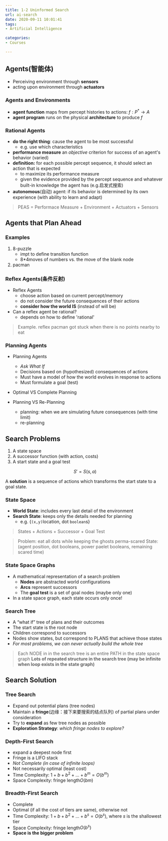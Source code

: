 ```yaml
---
title: 1-2 Uninformed Search
url: ai-search
date: 2020-09-11 10:01:41
tags: 
- Artificial Intelligence

categories: 
- Courses

---
```


<!--more-->



## Agents(智能体)

- Perceiving environment through **sensors**
- acting upon environment through **actuators**

### Agents and Environments

- **agent function** maps from percept histories to actions: $f:P^{*}\rightarrow A$
- **agent program** runs on the physical **architecture** to produce $f$

### Rational Agents
- **do the right thing**: cause the agent to be most successful
  - e.g. use which characteristics
- **performance measure** an *objective* criterion for success of an agent's behavior (varied)
- **definition:** for each possible percept sequence, it should select an action that is expected
  - to maximize its performance measure
  - given the evidence provided by the percept sequence and whatever built-in knowledge the agent has (e.g.启发式搜索)
- **autonomous**(自动) agent: if its behavior is determined by its own experience (with ability to learn and adapt)

> PEAS = Performace Measure + Environment + Actuators + Sensors


## Agents that Plan Ahead

### Examples
1. 8-puzzle
   - impt to define transition function
   - 8*4moves of numbers vs. the move of the blank node
2. pacman

### Reflex Agents(条件反射)
- Reflex Agents
  - choose action based on current percept/memory
  - do not consider the future consequences of their actions
  - **consider how the world IS** (instead of will be)
- Can a reflex agent be rational?
  - depends on how to define 'rational'

> Example. reflex pacman got stuck when there is no points nearby to eat

### Planning Agents

- Planning Agents
  - *Ask What If*
  - Decisions based on (hypothesized) consequences of actions
  - Must have a model of how the world evolves in response to actions
  - Must formulate a goal (test)

- Optimal VS Complete Planning
  
- Planning VS Re-Planning
  - planning: when we are simulating future consequences (with time limit)
  - re-planning

## Search Problems

1. A state space
2. A successor function (with action, costs)
3. A start state and a goal test

$$S' = S(s,a)$$

A **solution** is a sequence of actions which transforms the start state to a goal state.

### State Space
- **World State**: includes every last detail of the environment
- **Search State**: keeps only the details needed for planning
  - e.g. {`(x,y)`location, dot `boolean`s}

> States + Actions + Successor + Goal Test


> Problem:  eat all dots while keeping the ghosts perma-scared
> State: (agent position, dot booleans, power paelet booleans, remaining scared time)


### State Space Graphs

- A mathematical representation of a search problem
  - **Nodes** are abstracted world configurations
  - **Arcs** represent successors
  - The **goal test** is a set of goal nodes (maybe only one)
- In a state space graph, each state occurs only once!

### Search Tree
- A “what if” tree of plans and their outcomes
- The start state is the root node
- Children correspond to successors
- Nodes show states, but correspond to PLANS that achieve those states
- *For most problems, we can never actually build the whole tree*

> Each NODE in in the search tree is an entire PATH in the state space graph
> **Lots of repeated structure in the search tree (may be infinite when loop exists in the state graph)**


## Search Solution

### Tree Search
- Expand out potential plans (tree nodes)
- Maintain a **fringe**(边缘：接下来要搜索的结点队列) of partial plans under consideration
- Try to **expand** as few tree nodes as possible
- **Exploration Strategy**: *which fringe nodes to explore?*


### Depth-First Search 
- expand a deepest node first 
- Fringe is a LIFO stack 
- *Not Complete (in case of infinite loops)*
- Not necessarily optimal (least cost)
- Time Complexity: $1+b+b^2+\ldots + b^m = O(b^m)$
- Space Complexity: fringe length$O(bm)$

### Breadth-First Search
- Complete
- Optimal (if all the cost of tiers are same), otherwise not
- Time Complexity: $1+b+b^2+\ldots + b^s = O(b^s)$, where $s$ is the shallowest tier
- Space Complexity: fringe length$O(b^s)$
- **Space is the bigger problem**


